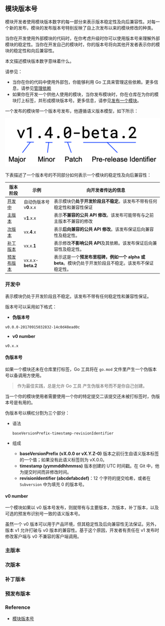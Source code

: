 ## 模块版本号

模块开发者使用模块版本数字的每一部分来表示版本稳定性及向后兼容性。对每一个新的发布，模块的发布版本号特别反映了自上次发布以来的模块修改的种类。

当你在开发使用外部模块的代码时，在你考虑升级时你可以使用版本号来理解外部模块的稳定性。当你在开发自己的模块时，你的版本号将向其他开发者表示你的模块的稳定性和向后兼容性。

本文描述模块版本数字意味着什么。

请参见：

- 当你在你的代码中使用外部包，你能够利用 Go 工具来管理这些依赖。更多信息，请参见[管理依赖](https://go.dev/doc/modules/managing-dependencies)
- 如果你在开发一个供他人使用的模块，当你发布模块时，你在仓库在为你的模块打上标签，并形成模块版本号。更多信息，请参见[发布一个模块](https://go.dev/doc/modules/publishing)。

一个发布的模块带一个版本号发布，他遵循语义版本模型，如下所示：

![版本号](images/version-number.png)

下表描述了一个版本号的不同部分如何表示一个模块的稳定性及向后兼容性：

版本阶段|示例|向开发者传达的信息
-------|--------|--------
[开发中](https://go.dev/doc/modules/version-numbers#in-development)|自动伪版本号 v**0**.x.x|表示模块仍**处于开发阶段且不稳定**。该发布不带有任何稳定性和兼容性保证
[主版本](https://go.dev/doc/modules/version-numbers#major)|v**1**.x.x|表示**不兼容的公共 API 修改**。该发布可能带有与之前主版本不兼容的修改
[次版本](https://go.dev/doc/modules/version-numbers#minor)|vx.**4**.x|表示**后向兼容的公共 API 修改**。该发布保证后向兼容性及稳定性。
[补丁版本](https://go.dev/doc/modules/version-numbers#patch)|vx.x.**1**|表示修改**不影响公共 API**及其依赖。该发布保证后向兼容性及稳定性。
[预发布版本](https://go.dev/doc/modules/version-numbers#pre-release)|vx.x.x-**beta.2**|表示这是一个**预发布里程碑，例如一个 alpha 或 beta**。模块仍处于开发阶段且不稳定。该发布不保证稳定性。

### 开发中

表示模块仍处于开发阶段且不稳定。该发布不带有任何稳定性和兼容性保证。

版本号可以采用如下格式：

- **伪版本号**

```
v0.0.0-20170915032832-14c0d48ead0c
```

- **v0 number**

```
v0.x.x
```

#### 伪版本号

如果一个模块还未在仓库里打标签，Go 工具将在 `go.mod` 文件里产生一个伪版本号以备调用方使用。

> 作为最佳实践，总是允许 Go 工具 产生伪版本号而不是你自己创建。

当一个你的模块使用者需要使用一个你的特定提交二该提交还未被打标签时，伪版本号是有用的。

伪版本号以横杠分割为三个部分：

- 语法
  
  ```
  baseVersionPrefix-timestamp-revisionIdentifier
  ```

- 组成
  
  + **baseVersionPrefix (vX.0.0 or vX.Y.Z-0)** 版本之前衍生自语义版本标签的一个值；如果没有此语义标签则为 vX.0.0。
  + **timestamp (yymmddhhmmss)** 版本创建的 UTC 时间戳。在 Git 中，他为提交时间而非修改时间。
  + **revisionIdentifier (abcdefabcdef)**：12 个字符的提交哈希，或者在 `Subversion` 中为填充 0 的版本号。

#### v0 number

一个模块如果以 v0 版本号发布，则就带有与主要版本，次版本，补丁版本，以及可选的预发布识别号一致的语义版本号。

虽然一个 v0 版本可以用于产品环境，但其稳定性及后向兼容性无法保证。另外，版本 v1 允许打破与 v0 版本的兼容性。基于这个原因，开发者有责任在 v1 发布时修改客户端与 v0 不兼容的客户端调用。

### 主版本

### 次版本


### 补丁版本

### 预发布版本


### Reference

- [模块版本号](https://go.dev/doc/modules/version-numbers)
